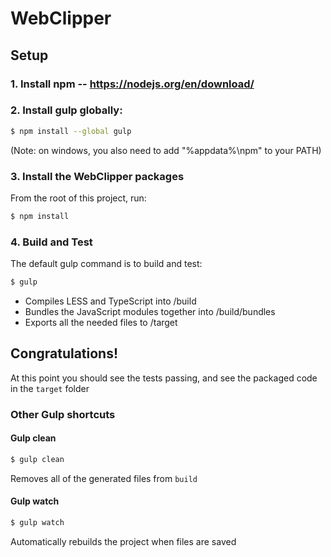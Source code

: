 # WebClipper

## Setup
### 1. Install npm -- https://nodejs.org/en/download/

### 2. Install gulp globally:
```sh
$ npm install --global gulp
```
(Note: on windows, you also need to add "%appdata%\npm" to your PATH)

### 3. Install the WebClipper packages
From the root of this project, run:
```sh
$ npm install
```

### 4. Build and Test
The default gulp command is to build and test:
```sh
$ gulp
```
 - Compiles LESS and TypeScript into /build
 - Bundles the JavaScript modules together into /build/bundles
 - Exports all the needed files to /target

## Congratulations!
At this point you should see the tests passing, and see the packaged code in the `target` folder


### Other Gulp shortcuts
#### Gulp clean
```sh
$ gulp clean
```
Removes all of the generated files from `build`

#### Gulp watch
```sh
$ gulp watch
```
Automatically rebuilds the project when files are saved
